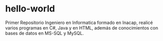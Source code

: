 # hello-world
Primer Repositorio
Ingeniero en Informatica formado en Inacap, realicé varios programas en C#, Java y en HTML, además de conocimientos con bases de datos en MS-SQL y MySQL.
